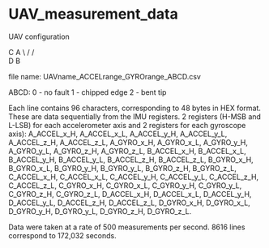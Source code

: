 # UAV_measurement_data

UAV configuration

C   A
 \ /
 / \
D   B

file name:
UAVname_ACCELrange_GYROrange_ABCD.csv

ABCD:
0 - no fault
1 - chipped edge
2 - bent tip

Each line contains 96 characters, corresponding to 48 bytes in HEX format. 
These are data sequentially from the IMU registers. 2 registers (H-MSB and L-LSB) for each accelerometer axis and 2 registers for each gyroscope axis): 
A_ACCEL_x_H, A_ACCEL_x_L, A_ACCEL_y_H, A_ACCEL_y_L, A_ACCEL_z_H, A_ACCEL_z_L, A_GYRO_x_H, A_GYRO_x_L, A_GYRO_y_H, A_GYRO_y_L, A_GYRO_z_H, A_GYRO_z_L, 
B_ACCEL_x_H, B_ACCEL_x_L, B_ACCEL_y_H, B_ACCEL_y_L, B_ACCEL_z_H, B_ACCEL_z_L, B_GYRO_x_H, B_GYRO_x_L, B_GYRO_y_H, B_GYRO_y_L, B_GYRO_z_H, B_GYRO_z_L, 
C_ACCEL_x_H, C_ACCEL_x_L, C_ACCEL_y_H, C_ACCEL_y_L, C_ACCEL_z_H, C_ACCEL_z_L, C_GYRO_x_H, C_GYRO_x_L, C_GYRO_y_H, C_GYRO_y_L, C_GYRO_z_H, C_GYRO_z_L, 
D_ACCEL_x_H, D_ACCEL_x_L, D_ACCEL_y_H, D_ACCEL_y_L, D_ACCEL_z_H, D_ACCEL_z_L, D_GYRO_x_H, D_GYRO_x_L, D_GYRO_y_H, D_GYRO_y_L, D_GYRO_z_H, D_GYRO_z_L.

Data were taken at a rate of 500 measurements per second.  8616 lines correspond to 172,032 seconds.
